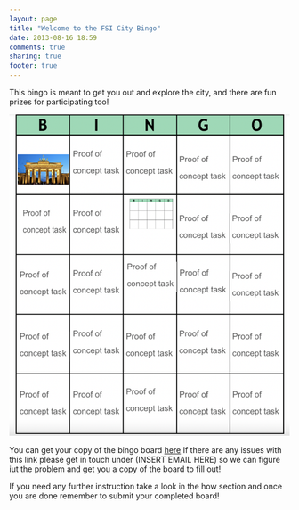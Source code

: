 ```yaml
---
layout: page
title: "Welcome to the FSI City Bingo"
date: 2013-08-16 18:59
comments: true
sharing: true
footer: true
---
```


This bingo is meant to get you out and explore the city, and there are fun prizes for participating too!

![Image of the full bingo board](img/full_board.png)

You can get your copy of the bingo board [here](https://docs.google.com/presentation/d/15JNROkP5hEKqj8FT10v7BiQ7l6xoQaJhc0Q55r6_bCM/edit?usp=sharing) 
If there are any issues with this link please get in touch under (INSERT EMAIL HERE) so we can figure iut the problem and get you a copy of the board to fill out!

If you need any further instruction take a look in the how section and once you are done remember to submit your completed board!

